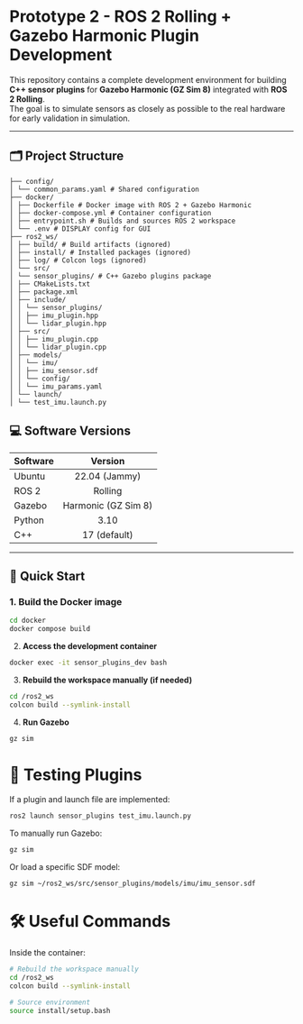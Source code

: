 # Prototype 2 - ROS 2 Rolling + Gazebo Harmonic Plugin Development

This repository contains a complete development environment for building **C++ sensor plugins** for **Gazebo Harmonic (GZ Sim 8)** integrated with **ROS 2 Rolling**.  
The goal is to simulate sensors as closely as possible to the real hardware for early validation in simulation.

---

## 🗂️ Project Structure

```
├── config/
│ └── common_params.yaml # Shared configuration
├── docker/
│ ├── Dockerfile # Docker image with ROS 2 + Gazebo Harmonic
│ ├── docker-compose.yml # Container configuration
│ ├── entrypoint.sh # Builds and sources ROS 2 workspace
│ └── .env # DISPLAY config for GUI
├── ros2_ws/
│ ├── build/ # Build artifacts (ignored)
│ ├── install/ # Installed packages (ignored)
│ ├── log/ # Colcon logs (ignored)
│ └── src/
│ └── sensor_plugins/ # C++ Gazebo plugins package
│ ├── CMakeLists.txt
│ ├── package.xml
│ ├── include/
│ │ └── sensor_plugins/
│ │ ├── imu_plugin.hpp
│ │ └── lidar_plugin.hpp
│ ├── src/
│ │ ├── imu_plugin.cpp
│ │ └── lidar_plugin.cpp
│ ├── models/
│ │ └── imu/
│ │ ├── imu_sensor.sdf
│ │ └── config/
│ │ └── imu_params.yaml
│ └── launch/
│ └── test_imu.launch.py
```

## 💻 Software Versions

| Software | Version            |
| -------- | :----------------: |
| Ubuntu   | 22.04 (Jammy)      |
| ROS 2    | Rolling            |
| Gazebo   | Harmonic (GZ Sim 8)|
| Python   | 3.10               |
| C++      | 17 (default)       |

---

## 🚀 Quick Start

### 1. Build the Docker image

```bash
cd docker
docker compose build
```

2. **Access the development container**

```bash
docker exec -it sensor_plugins_dev bash
```

3. **Rebuild the workspace manually (if needed)**

```bash
cd /ros2_ws
colcon build --symlink-install
```

4. **Run Gazebo**

```bash
gz sim
```

# 🧪 Testing Plugins

If a plugin and launch file are implemented:

```bash
ros2 launch sensor_plugins test_imu.launch.py
```

To manually run Gazebo:

```bash
gz sim
```

Or load a specific SDF model:

```bash
gz sim ~/ros2_ws/src/sensor_plugins/models/imu/imu_sensor.sdf
```

# 🛠️ Useful Commands

Inside the container:

```bash
# Rebuild the workspace manually
cd /ros2_ws
colcon build --symlink-install

# Source environment
source install/setup.bash
```

